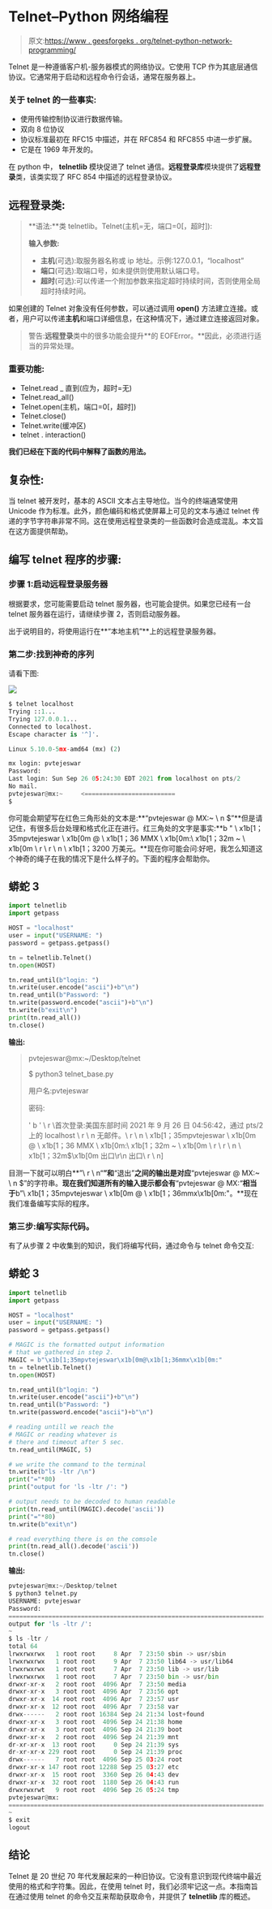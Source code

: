# Telnet–Python 网络编程

> 原文:[https://www . geesforgeks . org/telnet-python-network-programming/](https://www.geeksforgeeks.org/telnet-python-network-programming/)

Telnet 是一种遵循客户机-服务器模式的网络协议。它使用 TCP 作为其底层通信协议。它通常用于启动和远程命令行会话，通常在服务器上。

### **关于 telnet 的一些事实:**

*   使用传输控制协议进行数据传输。
*   双向 8 位协议
*   协议标准最初在 RFC15 中描述，并在 RFC854 和 RFC855 中进一步扩展。
*   它是在 1969 年开发的。

在 python 中， **telnetlib** 模块促进了 telnet 通信。**远程登录库**模块提供了**远程登录**类，该类实现了 RFC 854 中描述的远程登录协议。

## 远程登录类:

> **语法:**类 telnetlib。Telnet(主机=无，端口=0[，超时]):
> 
> **输入参数:**
> 
> *   **主机**(可选):取服务器名称或 ip 地址。示例:127.0.0.1，“localhost”
> *   **端口**(可选):取端口号，如未提供则使用默认端口号。
> *   **超时**(可选):可以传递一个附加参数来指定超时持续时间，否则使用全局超时持续时间。

如果创建的 Telnet 对象没有任何参数，可以通过调用 **open()** 方法建立连接。或者，用户可以传递**主机**和端口详细信息，在这种情况下，通过建立连接返回对象。

> 警告:**远程登录**类中的很多功能会提升**的 EOFError。**因此，必须进行适当的异常处理。

### 重要功能:

*   Telnet.read _ 直到(应为，超时=无)
*   Telnet.read_all()
*   Telnet.open(主机，端口=0[，超时])
*   Telnet.close()
*   Telnet.write(缓冲区)
*   telnet . interaction()

**我们已经在下面的代码中解释了函数的用法。**

## 复杂性:

当 telnet 被开发时，基本的 ASCII 文本占主导地位。当今的终端通常使用 Unicode 作为标准。此外，颜色编码和格式使屏幕上可见的文本与通过 telnet 传递的字节字符串非常不同。这在使用远程登录类的一些函数时会造成混乱。本文旨在这方面提供帮助。

## 编写 telnet 程序的步骤:

### 步骤 1:启动远程登录服务器

根据要求，您可能需要启动 telnet 服务器，也可能会提供。如果您已经有一台 telnet 服务器在运行，请继续步骤 2，否则启动服务器。

出于说明目的，将使用运行在**“本地主机”**上的远程登录服务器。

### 第二步:找到神奇的序列

请看下图:

![](img/4eb1d5e3f2a119cce03f16009d1af414.png)

```py
$ telnet localhost
Trying ::1...
Trying 127.0.0.1...
Connected to localhost.
Escape character is '^]'.

Linux 5.10.0-5mx-amd64 (mx) (2)

mx login: pvtejeswar
Password:
Last login: Sun Sep 26 05:24:30 EDT 2021 from localhost on pts/2
No mail.
pvtejeswar@mx:~     <=========================
$
```

你可能会期望写在红色三角形处的文本是:**“pvtejeswar @ MX:~ \ n $”**但是请记住，有很多后台处理和格式化正在进行。红三角处的文字是事实:**b " \ x1b[1；35mpvtejeswar \ x1b[0m @ \ x1b[1；36 MMX \ x1b[0m:\ x1b[1；32m ~ \ x1b[0m \ r \ r \ n \ x1b[1；3200 万美元。**现在你可能会问:好吧，我怎么知道这个神奇的绳子在我的情况下是什么样子的。下面的程序会帮助你。

## 蟒蛇 3

```py
import telnetlib
import getpass

HOST = "localhost"
user = input("USERNAME: ")
password = getpass.getpass()

tn = telnetlib.Telnet()
tn.open(HOST)

tn.read_until(b"login: ")
tn.write(user.encode("ascii")+b"\n")
tn.read_until(b"Password: ")
tn.write(password.encode("ascii")+b"\n")
tn.write(b"exit\n")
print(tn.read_all())
tn.close()
```

**输出:**

> pvtejeswar@mx:~/Desktop/telnet
> 
> $ python3 telnet_base.py
> 
> 用户名:pvtejeswar
> 
> 密码:
> 
> ' b ' \ r \首次登录:美国东部时间 2021 年 9 月 26 日 04:56:42，通过 pts/2 上的 localhost \ r \ n 无邮件。\ r \ n \ x1b[1；35mpvtejeswar \ x1b[0m @ \ x1b[1；36 MMX \ x1b[0m:\ x1b[1；32m ~ \ x1b[0m \ r \ r \ n \ x1b[1；32m$\x1b[0m 出口\r\n 出口\ r \ n]

目测一下就可以明白**”\ r \ n“**”和**“退出”**之间的输出是对应**“pvtejeswar @ MX:~ \ n $”的字符串。**现在我们知道所有的输入提示都会有**“pvtejeswar @ MX:“**相当于**b”\ x1b[1；35mpvtejeswar \ x1b[0m @ \ x1b[1；36mmx\x1b[0m:"。**现在我们准备编写实际的程序。

### 第三步:编写实际代码。

有了从步骤 2 中收集到的知识，我们将编写代码，通过命令与 telnet 命令交互:

## 蟒蛇 3

```py
import telnetlib
import getpass

HOST = "localhost"
user = input("USERNAME: ")
password = getpass.getpass()

# MAGIC is the formatted output information
# that we gathered in step 2.
MAGIC = b"\x1b[1;35mpvtejeswar\x1b[0m@\x1b[1;36mmx\x1b[0m:"
tn = telnetlib.Telnet()
tn.open(HOST)

tn.read_until(b"login: ")
tn.write(user.encode("ascii")+b"\n")
tn.read_until(b"Password: ")
tn.write(password.encode("ascii")+b"\n")

# reading untill we reach the
# MAGIC or reading whatever is
# there and timeout after 5 sec.
tn.read_until(MAGIC, 5)

# we write the command to the terminal
tn.write(b"ls -ltr /\n") 
print("="*80)
print("output for 'ls -ltr /': ")

# output needs to be decoded to human readable
print(tn.read_until(MAGIC).decode('ascii'))
print("="*80)
tn.write(b"exit\n")

# read everything there is on the comsole
print(tn.read_all().decode('ascii'))
tn.close()
```

**输出:**

```py
pvtejeswar@mx:~/Desktop/telnet
$ python3 telnet.py
USERNAME: pvtejeswar
Password:
================================================================================
output for 'ls -ltr /':
~
$ ls -ltr /
total 64
lrwxrwxrwx   1 root root     8 Apr  7 23:50 sbin -> usr/sbin
lrwxrwxrwx   1 root root     9 Apr  7 23:50 lib64 -> usr/lib64
lrwxrwxrwx   1 root root     7 Apr  7 23:50 lib -> usr/lib
lrwxrwxrwx   1 root root     7 Apr  7 23:50 bin -> usr/bin
drwxr-xr-x   2 root root  4096 Apr  7 23:50 media
drwxr-xr-x   3 root root  4096 Apr  7 23:56 opt
drwxr-xr-x  14 root root  4096 Apr  7 23:57 usr
drwxr-xr-x  12 root root  4096 Apr  7 23:58 var
drwx------   2 root root 16384 Sep 24 21:34 lost+found
drwxr-xr-x   3 root root  4096 Sep 24 21:38 home
drwxr-xr-x   3 root root  4096 Sep 24 21:39 boot
drwxr-xr-x   2 root root  4096 Sep 24 21:39 mnt
dr-xr-xr-x  13 root root     0 Sep 24 21:39 sys
dr-xr-xr-x 229 root root     0 Sep 24 21:39 proc
drwx------   7 root root  4096 Sep 25 03:24 root
drwxr-xr-x 147 root root 12288 Sep 25 03:27 etc
drwxr-xr-x  15 root root  3360 Sep 26 04:43 dev
drwxr-xr-x  32 root root  1180 Sep 26 04:43 run
drwxrwxrwt   9 root root  4096 Sep 26 05:24 tmp
pvtejeswar@mx:
================================================================================
~
$ exit
logout
```

## 结论

Telnet 是 20 世纪 70 年代发展起来的一种旧协议。它没有意识到现代终端中最近使用的格式和字符集。因此，在使用 telnet 时，我们必须牢记这一点。本指南旨在通过使用 telnet 的命令交互来帮助获取命令，并提供了 **telnetlib** 库的概述。